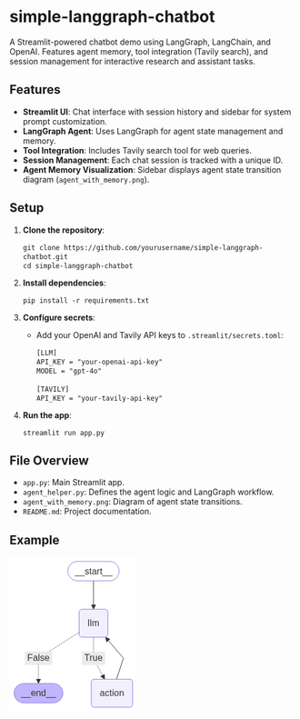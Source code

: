# simple-langgraph-chatbot
A Streamlit-powered chatbot demo using LangGraph, LangChain, and OpenAI. Features agent memory, tool integration (Tavily search), and session management for interactive research and assistant tasks.

## Features

- **Streamlit UI**: Chat interface with session history and sidebar for system prompt customization.
- **LangGraph Agent**: Uses LangGraph for agent state management and memory.
- **Tool Integration**: Includes Tavily search tool for web queries.
- **Session Management**: Each chat session is tracked with a unique ID.
- **Agent Memory Visualization**: Sidebar displays agent state transition diagram (`agent_with_memory.png`).

## Setup

1. **Clone the repository**:
    ```
    git clone https://github.com/yourusername/simple-langgraph-chatbot.git
    cd simple-langgraph-chatbot
    ```

2. **Install dependencies**:
    ```
    pip install -r requirements.txt
    ```

3. **Configure secrets**:
    - Add your OpenAI and Tavily API keys to `.streamlit/secrets.toml`:
      ```
      [LLM]
      API_KEY = "your-openai-api-key"
      MODEL = "gpt-4o"

      [TAVILY]
      API_KEY = "your-tavily-api-key"
      ```

4. **Run the app**:
    ```
    streamlit run app.py
    ```

## File Overview

- `app.py`: Main Streamlit app.
- `agent_helper.py`: Defines the agent logic and LangGraph workflow.
- `agent_with_memory.png`: Diagram of agent state transitions.
- `README.md`: Project documentation.

## Example

![Agent Memory Visualization](agent_with_memory.png)

